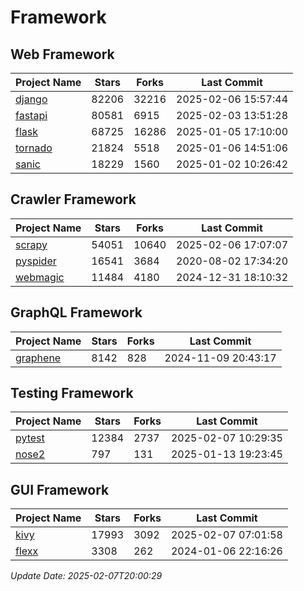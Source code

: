 # Framework

## Web Framework
| Project Name | Stars | Forks | Last Commit |
| ------------ | ----- | ----- | ----------- |
| [django](https://github.com/django/django) | 82206 | 32216 | 2025-02-06 15:57:44 |
| [fastapi](https://github.com/fastapi/fastapi) | 80581 | 6915 | 2025-02-03 13:51:28 |
| [flask](https://github.com/pallets/flask) | 68725 | 16286 | 2025-01-05 17:10:00 |
| [tornado](https://github.com/tornadoweb/tornado) | 21824 | 5518 | 2025-01-06 14:51:06 |
| [sanic](https://github.com/sanic-org/sanic) | 18229 | 1560 | 2025-01-02 10:26:42 |

## Crawler Framework
| Project Name | Stars | Forks | Last Commit |
| ------------ | ----- | ----- | ----------- |
| [scrapy](https://github.com/scrapy/scrapy) | 54051 | 10640 | 2025-02-06 17:07:07 |
| [pyspider](https://github.com/binux/pyspider) | 16541 | 3684 | 2020-08-02 17:34:20 |
| [webmagic](https://github.com/code4craft/webmagic) | 11484 | 4180 | 2024-12-31 18:10:32 |

## GraphQL Framework
| Project Name | Stars | Forks | Last Commit |
| ------------ | ----- | ----- | ----------- |
| [graphene](https://github.com/graphql-python/graphene) | 8142 | 828 | 2024-11-09 20:43:17 |

## Testing Framework
| Project Name | Stars | Forks | Last Commit |
| ------------ | ----- | ----- | ----------- |
| [pytest](https://github.com/pytest-dev/pytest) | 12384 | 2737 | 2025-02-07 10:29:35 |
| [nose2](https://github.com/nose-devs/nose2) | 797 | 131 | 2025-01-13 19:23:45 |

## GUI Framework
| Project Name | Stars | Forks | Last Commit |
| ------------ | ----- | ----- | ----------- |
| [kivy](https://github.com/kivy/kivy) | 17993 | 3092 | 2025-02-07 07:01:58 |
| [flexx](https://github.com/flexxui/flexx) | 3308 | 262 | 2024-01-06 22:16:26 |

*Update Date: 2025-02-07T20:00:29*